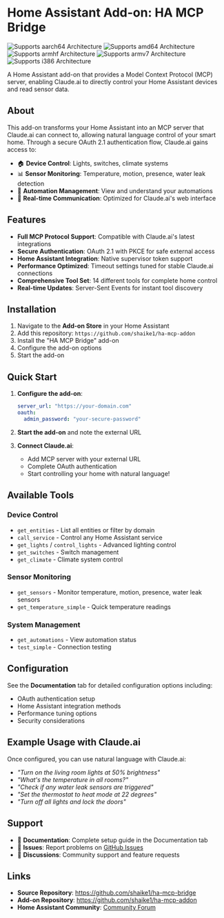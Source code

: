 # Home Assistant Add-on: HA MCP Bridge

![Supports aarch64 Architecture][aarch64-shield] ![Supports amd64 Architecture][amd64-shield] ![Supports armhf Architecture][armhf-shield] ![Supports armv7 Architecture][armv7-shield] ![Supports i386 Architecture][i386-shield]

A Home Assistant add-on that provides a Model Context Protocol (MCP) server, enabling Claude.ai to directly control your Home Assistant devices and read sensor data.

## About

This add-on transforms your Home Assistant into an MCP server that Claude.ai can connect to, allowing natural language control of your smart home. Through a secure OAuth 2.1 authentication flow, Claude.ai gains access to:

- 🏠 **Device Control**: Lights, switches, climate systems
- 📊 **Sensor Monitoring**: Temperature, motion, presence, water leak detection  
- 🤖 **Automation Management**: View and understand your automations
- 🔧 **Real-time Communication**: Optimized for Claude.ai's web interface

## Features

- **Full MCP Protocol Support**: Compatible with Claude.ai's latest integrations
- **Secure Authentication**: OAuth 2.1 with PKCE for safe external access
- **Home Assistant Integration**: Native supervisor token support
- **Performance Optimized**: Timeout settings tuned for stable Claude.ai connections
- **Comprehensive Tool Set**: 14 different tools for complete home control
- **Real-time Updates**: Server-Sent Events for instant tool discovery

## Installation

1. Navigate to the **Add-on Store** in your Home Assistant
2. Add this repository: `https://github.com/shaike1/ha-mcp-addon`
3. Install the "HA MCP Bridge" add-on
4. Configure the add-on options
5. Start the add-on

## Quick Start

1. **Configure the add-on**:
   ```yaml
   server_url: "https://your-domain.com"
   oauth:
     admin_password: "your-secure-password"
   ```

2. **Start the add-on** and note the external URL

3. **Connect Claude.ai**:
   - Add MCP server with your external URL
   - Complete OAuth authentication
   - Start controlling your home with natural language!

## Available Tools

### Device Control
- `get_entities` - List all entities or filter by domain
- `call_service` - Control any Home Assistant service
- `get_lights` / `control_lights` - Advanced lighting control
- `get_switches` - Switch management
- `get_climate` - Climate system control

### Sensor Monitoring  
- `get_sensors` - Monitor temperature, motion, presence, water leak sensors
- `get_temperature_simple` - Quick temperature readings

### System Management
- `get_automations` - View automation status
- `test_simple` - Connection testing

## Configuration

See the **Documentation** tab for detailed configuration options including:
- OAuth authentication setup
- Home Assistant integration methods
- Performance tuning options
- Security considerations

## Example Usage with Claude.ai

Once configured, you can use natural language with Claude.ai:

- *"Turn on the living room lights at 50% brightness"*
- *"What's the temperature in all rooms?"*
- *"Check if any water leak sensors are triggered"*
- *"Set the thermostat to heat mode at 22 degrees"*
- *"Turn off all lights and lock the doors"*

## Support

- 📖 **Documentation**: Complete setup guide in the Documentation tab
- 🐛 **Issues**: Report problems on [GitHub Issues][issues]
- 💬 **Discussions**: Community support and feature requests

## Links

- **Source Repository**: https://github.com/shaike1/ha-mcp-bridge
- **Add-on Repository**: https://github.com/shaike1/ha-mcp-addon
- **Home Assistant Community**: [Community Forum][community]

[aarch64-shield]: https://img.shields.io/badge/aarch64-yes-green.svg
[amd64-shield]: https://img.shields.io/badge/amd64-yes-green.svg
[armhf-shield]: https://img.shields.io/badge/armhf-yes-green.svg
[armv7-shield]: https://img.shields.io/badge/armv7-yes-green.svg
[i386-shield]: https://img.shields.io/badge/i386-yes-green.svg
[issues]: https://github.com/shaike1/ha-mcp-addon/issues
[community]: https://community.home-assistant.io